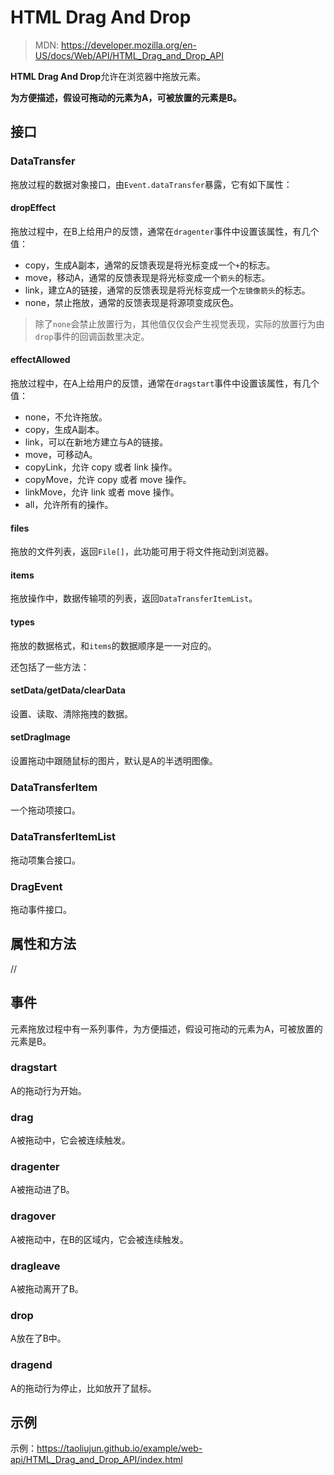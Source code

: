 <!--hexo

---
url: web-api-HTML_Drag_and_Drop_API
tags:
  - webapi
  - Drag Drop
---

-->

# HTML Drag And Drop

> MDN: https://developer.mozilla.org/en-US/docs/Web/API/HTML_Drag_and_Drop_API

**HTML Drag And Drop**允许在浏览器中拖放元素。

**为方便描述，假设可拖动的元素为A，可被放置的元素是B。**

## 接口

### DataTransfer

拖放过程的数据对象接口，由`Event.dataTransfer`暴露，它有如下属性：

#### dropEffect

拖放过程中，在B上给用户的反馈，通常在`dragenter`事件中设置该属性，有几个值：

-   copy，生成A副本，通常的反馈表现是将光标变成一个`+`的标志。
-   move，移动A，通常的反馈表现是将光标变成一个`箭头`的标志。
-   link，建立A的链接，通常的反馈表现是将光标变成一个`左镜像箭头`的标志。
-   none，禁止拖放，通常的反馈表现是将源项变成灰色。

> 除了`none`会禁止放置行为，其他值仅仅会产生视觉表现，实际的放置行为由`drop`事件的回调函数里决定。

#### effectAllowed

拖放过程中，在A上给用户的反馈，通常在`dragstart`事件中设置该属性，有几个值：

-   none，不允许拖放。
-   copy，生成A副本。
-   link，可以在新地方建立与A的链接。
-   move，可移动A。
-   copyLink，允许 copy 或者 link 操作。
-   copyMove，允许 copy 或者 move 操作。
-   linkMove，允许 link 或者 move 操作。
-   all，允许所有的操作。

#### files

拖放的文件列表，返回`File[]`，此功能可用于将文件拖动到浏览器。

#### items

拖放操作中，数据传输项的列表，返回`DataTransferItemList`。

#### types

拖放的数据格式，和`items`的数据顺序是一一对应的。

还包括了一些方法：

#### setData/getData/clearData

设置、读取、清除拖拽的数据。

#### setDragImage

设置拖动中跟随鼠标的图片，默认是A的半透明图像。

### DataTransferItem

一个拖动项接口。

### DataTransferItemList

拖动项集合接口。

### DragEvent

拖动事件接口。

## 属性和方法

//

## 事件

元素拖放过程中有一系列事件，为方便描述，假设可拖动的元素为A，可被放置的元素是B。

### dragstart

A的拖动行为开始。

### drag

A被拖动中，它会被连续触发。

### dragenter

A被拖动进了B。

### dragover

A被拖动中，在B的区域内，它会被连续触发。

### dragleave

A被拖动离开了B。

### drop

A放在了B中。

### dragend

A的拖动行为停止，比如放开了鼠标。

## 示例

示例：https://taoliujun.github.io/example/web-api/HTML_Drag_and_Drop_API/index.html
